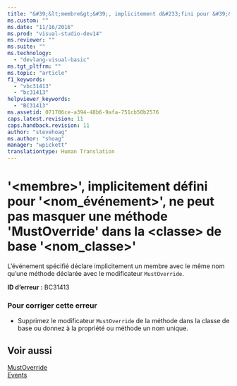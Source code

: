 ```yaml
---
title: "&#39;&lt;membre&gt;&#39;, implicitement d&#233;fini pour &#39;&lt;nom_&#233;v&#233;nement&gt;&#39;, ne peut pas masquer une m&#233;thode &#39;MustOverride&#39; dans la &lt;classe&gt; de base &#39;&lt;nom_classe&gt;&#39; | Microsoft Docs"
ms.custom: ""
ms.date: "11/16/2016"
ms.prod: "visual-studio-dev14"
ms.reviewer: ""
ms.suite: ""
ms.technology: 
  - "devlang-visual-basic"
ms.tgt_pltfrm: ""
ms.topic: "article"
f1_keywords: 
  - "vbc31413"
  - "bc31413"
helpviewer_keywords: 
  - "BC31413"
ms.assetid: 071706ce-a394-48b6-9afa-751cb50b2576
caps.latest.revision: 11
caps.handback.revision: 11
author: "stevehoag"
ms.author: "shoag"
manager: "wpickett"
translationtype: Human Translation
---
```

# &#39;&lt;membre&gt;&#39;, implicitement d&#233;fini pour &#39;&lt;nom_&#233;v&#233;nement&gt;&#39;, ne peut pas masquer une m&#233;thode &#39;MustOverride&#39; dans la &lt;classe&gt; de base &#39;&lt;nom_classe&gt;&#39;
L’événement spécifié déclare implicitement un membre avec le même nom qu’une méthode déclarée avec le modificateur `MustOverride`.  
  
 **ID d’erreur :** BC31413  
  
### Pour corriger cette erreur  
  
-   Supprimez le modificateur `MustOverride` de la méthode dans la classe de base ou donnez à la propriété ou méthode un nom unique.  
  
## Voir aussi  
 [MustOverride](../../visual-basic/language-reference/modifiers/mustoverride.md)   
 [Events](../../visual-basic/programming-guide/language-features/events/events.md)